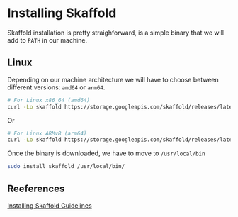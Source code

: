 # Installing Skaffold

Skaffold installation is pretty straighforward, is a simple binary that we will add to `PATH` in our machine.

## Linux

Depending on our machine architecture we will have to choose between different versions: `amd64` or `arm64`. 

```bash
# For Linux x86_64 (amd64)
curl -Lo skaffold https://storage.googleapis.com/skaffold/releases/latest/skaffold-linux-amd64
```

Or 

```bash
# For Linux ARMv8 (arm64)
curl -Lo skaffold https://storage.googleapis.com/skaffold/releases/latest/skaffold-linux-arm64
```

Once the binary is downloaded, we have to move to `/usr/local/bin`

```bash
sudo install skaffold /usr/local/bin/
```


## Reeferences

[Installing Skaffold Guidelines](https://skaffold.dev/docs/install/)
